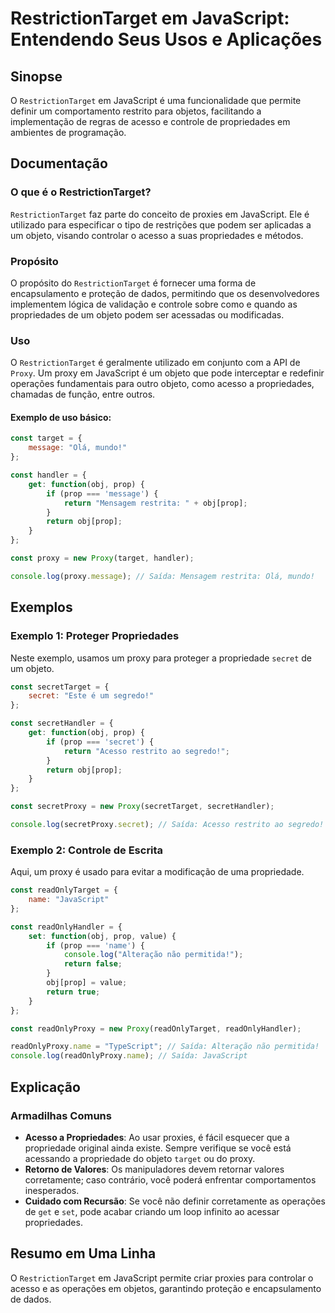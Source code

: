 <!--
Meta Description: # RestrictionTarget em JavaScript: Entendendo Seus Usos e Aplicações ## Sinopse O `RestrictionTarget` em JavaScript é uma funcionalidade que permite d...
Meta Keywords: javascript, proxy, prop, const, restrictiontarget
-->

# RestrictionTarget em JavaScript: Entendendo Seus Usos e Aplicações

## Sinopse
O `RestrictionTarget` em JavaScript é uma funcionalidade que permite definir um comportamento restrito para objetos, facilitando a implementação de regras de acesso e controle de propriedades em ambientes de programação.

## Documentação
### O que é o RestrictionTarget?
`RestrictionTarget` faz parte do conceito de proxies em JavaScript. Ele é utilizado para especificar o tipo de restrições que podem ser aplicadas a um objeto, visando controlar o acesso a suas propriedades e métodos.

### Propósito
O propósito do `RestrictionTarget` é fornecer uma forma de encapsulamento e proteção de dados, permitindo que os desenvolvedores implementem lógica de validação e controle sobre como e quando as propriedades de um objeto podem ser acessadas ou modificadas.

### Uso
O `RestrictionTarget` é geralmente utilizado em conjunto com a API de `Proxy`. Um proxy em JavaScript é um objeto que pode interceptar e redefinir operações fundamentais para outro objeto, como acesso a propriedades, chamadas de função, entre outros.

#### Exemplo de uso básico:
```javascript
const target = {
    message: "Olá, mundo!"
};

const handler = {
    get: function(obj, prop) {
        if (prop === 'message') {
            return "Mensagem restrita: " + obj[prop];
        }
        return obj[prop];
    }
};

const proxy = new Proxy(target, handler);

console.log(proxy.message); // Saída: Mensagem restrita: Olá, mundo!
```

## Exemplos
### Exemplo 1: Proteger Propriedades
Neste exemplo, usamos um proxy para proteger a propriedade `secret` de um objeto.

```javascript
const secretTarget = {
    secret: "Este é um segredo!"
};

const secretHandler = {
    get: function(obj, prop) {
        if (prop === 'secret') {
            return "Acesso restrito ao segredo!";
        }
        return obj[prop];
    }
};

const secretProxy = new Proxy(secretTarget, secretHandler);

console.log(secretProxy.secret); // Saída: Acesso restrito ao segredo!
```

### Exemplo 2: Controle de Escrita
Aqui, um proxy é usado para evitar a modificação de uma propriedade.

```javascript
const readOnlyTarget = {
    name: "JavaScript"
};

const readOnlyHandler = {
    set: function(obj, prop, value) {
        if (prop === 'name') {
            console.log("Alteração não permitida!");
            return false;
        }
        obj[prop] = value;
        return true;
    }
};

const readOnlyProxy = new Proxy(readOnlyTarget, readOnlyHandler);

readOnlyProxy.name = "TypeScript"; // Saída: Alteração não permitida!
console.log(readOnlyProxy.name); // Saída: JavaScript
```

## Explicação
### Armadilhas Comuns
- **Acesso a Propriedades**: Ao usar proxies, é fácil esquecer que a propriedade original ainda existe. Sempre verifique se você está acessando a propriedade do objeto `target` ou do proxy.
- **Retorno de Valores**: Os manipuladores devem retornar valores corretamente; caso contrário, você poderá enfrentar comportamentos inesperados.
- **Cuidado com Recursão**: Se você não definir corretamente as operações de `get` e `set`, pode acabar criando um loop infinito ao acessar propriedades.

## Resumo em Uma Linha
O `RestrictionTarget` em JavaScript permite criar proxies para controlar o acesso e as operações em objetos, garantindo proteção e encapsulamento de dados.